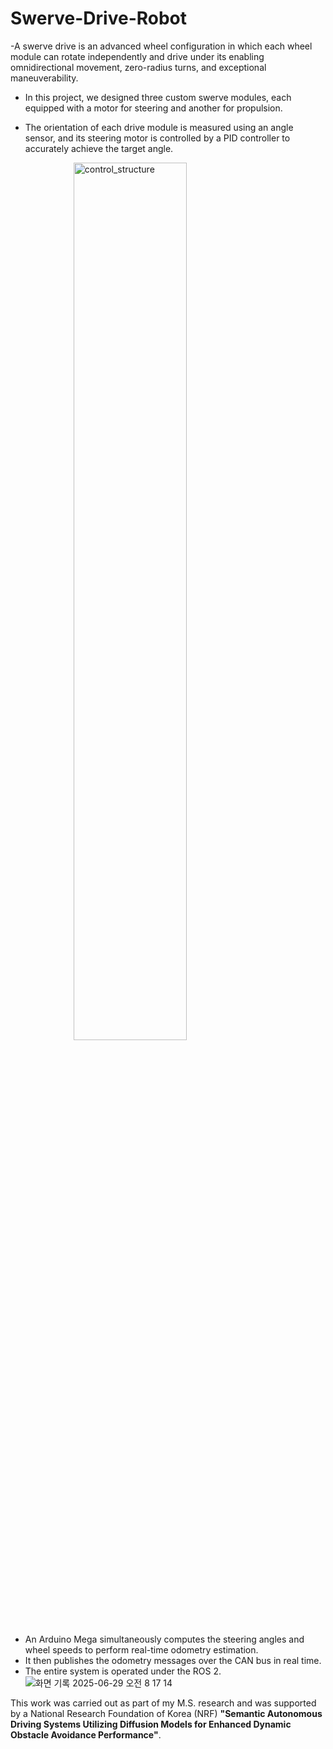 # Swerve-Drive-Robot

-A swerve drive is an advanced wheel configuration in which each wheel module can rotate independently and drive under its enabling omnidirectional movement, zero-radius turns, and exceptional maneuverability.

- In this project, we designed three custom swerve modules, each equipped with a motor for steering and another for propulsion.

- The orientation of each drive module is measured using an angle sensor, and its steering motor is controlled by a PID controller to accurately achieve the target angle.

<img src="https://github.com/user-attachments/assets/60ec75e0-e73d-4e9e-88d1-152c88caf6da" 
     alt="control_structure"
     style="display: block; margin: 0 auto; width: 60%; height: auto;">



- An Arduino Mega simultaneously computes the steering angles and wheel speeds to perform real-time odometry estimation.
- It then publishes the odometry messages over the CAN bus in real time.
- The entire system is operated under the ROS 2.
![화면 기록 2025-06-29 오전 8 17 14](https://github.com/user-attachments/assets/b8b88825-e830-4a03-a043-545902d32b51)

This work was carried out as part of my M.S.
                            research and was supported by a National
                            Research
                            Foundation of Korea (NRF) <strong>"Semantic
                                Autonomous Driving Systems Utilizing Diffusion
                                Models for Enhanced Dynamic Obstacle Avoidance
                                Performance"</strong>.
